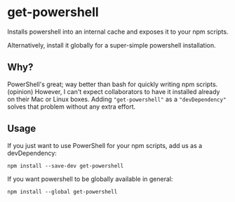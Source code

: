 # get-powershell

Installs powershell into an internal cache and exposes it to your npm scripts.

Alternatively, install it globally for a super-simple powershell installation.

## Why?

PowerShell's great; way better than bash for quickly writing npm scripts. (opinion)  However, I can't expect collaborators to have it installed already on their Mac or Linux boxes.  Adding `"get-powershell"` as a `"devDependency"` solves that problem without any extra effort.

## Usage

If you just want to use PowerShell for your npm scripts, add us as a devDependency:

```
npm install --save-dev get-powershell
```

If you want powershell to be globally available in general:

```
npm install --global get-powershell
```
